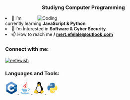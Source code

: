 <h3 align="center">Studiyng Computer Programming</h3>
<img align="right" alt="Coding" width="400" src=https://media2.giphy.com/media/qgQUggAC3Pfv687qPC/giphy.gif?cid=790b76119e8ea9916adb61321509545fb8834e3296dcf2d0&rid=giphy.gif&ct=g)

- 🌱 I’m currently learning **JavaScript & Python**
- 👀 I'm İnterested in **Software & Cyber Security**
- 📫 How to reach me **/ mert.efelale@outlook.com**

<h3 align="left">Connect with me:</h3>
<p align="left">
<a href="[[https://instagram.com/eefewish](https://www.instagram.com/eefe.mert/)](https://www.instagram.com/eefe.mert/)" target="blank"><img align="center" src="https://raw.githubusercontent.com/rahuldkjain/github-profile-readme-generator/master/src/images/icons/Social/instagram.svg" alt="eefewish" height="30" width="40" /></a>
</p>

<h3 align="left">Languages and Tools:</h3>
<p align="left"> <a href="https://www.w3schools.com/cpp/" target="_blank" rel="noreferrer"> <img src="https://raw.githubusercontent.com/devicons/devicon/master/icons/cplusplus/cplusplus-original.svg" alt="cplusplus" width="40" height="40"/> </a> <a href="https://www.java.com" target="_blank" rel="noreferrer"> <img src="https://raw.githubusercontent.com/devicons/devicon/master/icons/java/java-original.svg" alt="java" width="40" height="40"/> </a> <a href="https://www.linux.org/" target="_blank" rel="noreferrer"> <img src="https://raw.githubusercontent.com/devicons/devicon/master/icons/linux/linux-original.svg" alt="linux" width="40" height="40"/> </a> <a href="https://www.python.org" target="_blank" rel="noreferrer"> <img src="https://raw.githubusercontent.com/devicons/devicon/master/icons/python/python-original.svg" alt="python" width="40" height="40"/> </a> </p>
